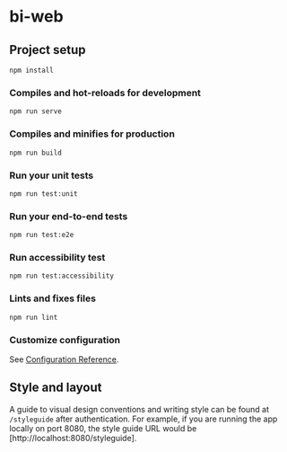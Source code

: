 # bi-web

## Project setup
```
npm install
```

### Compiles and hot-reloads for development
```
npm run serve
```

### Compiles and minifies for production
```
npm run build
```

### Run your unit tests
```
npm run test:unit
```

### Run your end-to-end tests
```
npm run test:e2e
```

### Run accessibility test
```
npm run test:accessibility
```

### Lints and fixes files
```
npm run lint
```

### Customize configuration
See [Configuration Reference](https://cli.vuejs.org/config/).

## Style and layout
A guide to visual design conventions and writing style can be found at `/styleguide` after authentication. 
For example, if you are running the app locally on port 8080, the style guide URL would be [http://localhost:8080/styleguide].
